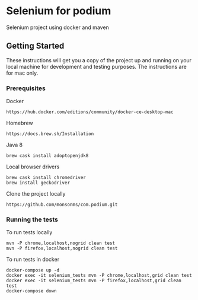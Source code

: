 # Selenium for podium
Selenium project using docker and maven

## Getting Started

These instructions will get you a copy of the project up and running on your local machine for development and testing purposes. The instructions are for mac only.

### Prerequisites

Docker

```
https://hub.docker.com/editions/community/docker-ce-desktop-mac
```

Homebrew

```
https://docs.brew.sh/Installation
```

Java 8

```
brew cask install adoptopenjdk8
```

Local browser drivers

```
brew cask install chromedriver
brew install geckodriver
```

Clone the project locally

```
https://github.com/monsonms/com.podium.git
```


### Running the tests

To run tests locally

```
mvn -P chrome,localhost,nogrid clean test
mvn -P firefox,localhost,nogrid clean test
```

To run tests in docker

```
docker-compose up -d 
docker exec -it selenium_tests mvn -P chrome,localhost,grid clean test
docker exec -it selenium_tests mvn -P firefox,localhost,grid clean test
docker-compose down
```


